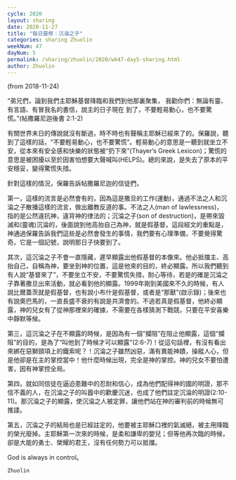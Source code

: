 ```yaml
---
cycle: 2020
layout: sharing
date: 2020-11-27
title: "每日靈修：沉淪之子"
categories: sharing Zhuolin
weekNum: 47
dayNum: 5
permalink: /sharing/zhuolin/2020/wk47-day5-sharing.html
author: Zhuolin
---
```

(from 2018-11-24)

“弟兄們，論到我們主耶穌基督降臨和我們到他那裏聚集， 我勸你們：無論有靈、有言語、有冒我名的書信，說主的日子現在 到了，不要輕易動心，也不要驚慌。”(帖撒羅尼迦後書 2:1-2)  

有關世界末日的傳說就沒有斷過，時不時也有聲稱主耶穌已經來了的。保羅說，聽到了這樣的話，“不要輕易動心，也不要驚慌”。輕易動心的意思是一聽到就坐立不安，從本來有安全感和快樂的狀態被“扔下來”(Thayer‘s Greek Lexicon)；驚慌的意思是被困擾以至於因害怕想要大聲喊叫(HELPS)。總的來說，是失去了原本的平安穩妥，變得驚慌失措。  

針對這樣的情況，保羅告訴帖撒羅尼迦的信徒們，  

第一，這樣的流言是必然會有的，因為這是撒旦的工作(運動)，通過不法之人和沉淪之子散播這樣的流言，做出離教反道的事。不法之人(man of lawlessness)，指的是公然違抗神，違背神的律法的；沉淪之子(son of destruction)，是帶來毀滅和(靈魂)沉淪的，後面說到他高抬自己為神，就是假基督。這段經文的重點是，神通過保羅告訴我們這些是必然會發生的事情，我們要有心理準備，不要覺得驚奇。它是一個記號，說明那日子快要到了。  

其次，這沉淪之子不會一直隱藏，遲早顯露出他假基督的本像來。他必抵擋主、高抬自己，自稱為神，要坐到神的位置，這是他來的目的，終必顯露。所以我們聽到有人說“基督來了”，不要坐立不安，不要驚慌失措，耐心等待，若是的確是沉淪之子靠著撒旦出來活動，就必看到他的顯露。1999年剛到美國來不久的時候，有人說比爾蓋茨就是假基督，也有說小布什是假基督，或者是“那獸”(啟示錄)；後來也有說奧巴馬的，一直長盛不衰的有說是共濟會的。不過若真是假基督，他終必顯露，神的兒女有了從神那裡來的確據，不需要在各樣猜測下戰競，只要在平安喜樂中靜默等候。  

第三，這沉淪之子在不顯露的時候，是因為有一個“攔阻”在阻止他顯露，這個“攔阻”的目的，是為了“叫他到了時候才可以顯露”(2:6-7)！從這句話裡，有沒有看出來綁在惡獅頸項上的鐵索呢？！沉淪之子雖然凶惡，滿有異能神蹟，操縱人心，但是他卻是在主的掌控當中！他什麼時候出現，完全是神的掌控。神的兒女不要怕遭害，因有神掌控全局。  

第四，就如同信徒在逼迫患難中的忍耐和信心，成為他們配得神的國的明證，那不信不義的人，在沉淪之子的叫囂中的歡慶沉迷，也成了他們註定沉淪的明證(2:10-11)。那沉淪之子的顯露，使沉淪之人被定罪，讓他們站在神的審判前的時候無可推諉。  

第五，沉淪之子的結局也是已經註定的，他要被主耶穌口裡的氣滅絕，被主用降臨的榮光廢掉。主耶穌第一次來的時候，是柔和謙卑的嬰兒；但等他再次臨的時候，卻是大能的勇士、榮耀的君王，沒有任何勢力可以抵擋。  

God is always in control。  

`Zhuolin`  

